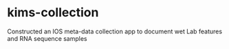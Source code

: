 # kims-collection
Constructed an IOS meta-data collection app to document wet Lab features and RNA sequence samples

